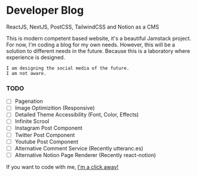 
# Developer Blog
ReactJS, NextJS, PostCSS, TailwindCSS and Notion as a CMS

This is modern competent based website, it's a beautiful Jamstack project. For now, I'm coding a blog for my own needs. However, this will be a solution to different needs in the future. Because this is a laboratory where experience is designed.

```
I am designing the social media of the future. 
I am not aware.
```

### TODO
- [ ] Pagenation
- [ ] Image Optimizition (Responsive)
- [ ] Detailed Theme Accessibility (Font, Color, Effects)
- [ ] Infinite Scrool 
- [ ] Instagram Post Component
- [ ] Twitter Post Component
- [ ] Youtube Post Component
- [ ] Alternative Comment Service (Recently utteranc.es)
- [ ] Alternative Notion Page Renderer (Recently react-notion)

If you want to code with me, [I'm a click away!](mailto:dev@ibrahimuzun.com?subject=[GitHub]%Developing%20new%20social%media)